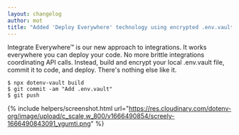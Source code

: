 ```yaml
---
layout: changelog
author: mot
title: "Added 'Deploy Everywhere' technology using encrypted .env.vault file"
---
```


Integrate Everywhere™ is our new approach to integrations. It works everywhere you can deploy your code. No more brittle integrations coordinating API calls. Instead, build and encrypt your local .env.vault file, commit it to code, and deploy. There's nothing else like it.

```
$ npx dotenv-vault build
$ git commit -am "Add .env.vault"
$ git push
```

{% include helpers/screenshot.html url="https://res.cloudinary.com/dotenv-org/image/upload/c_scale,w_800/v1666490854/screely-1666490843091_ygumti.png" %}
